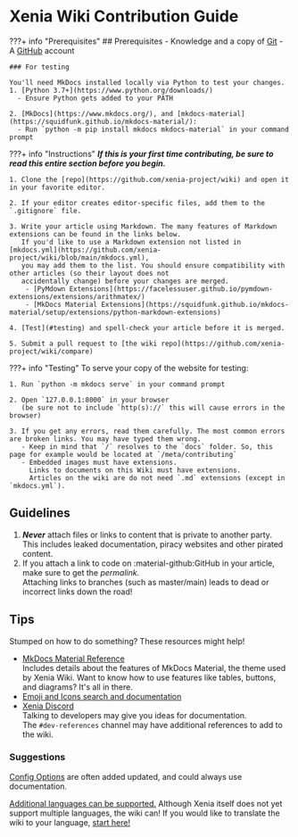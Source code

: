 # Xenia Wiki Contribution Guide

???+ info "Prerequisites"
    ## Prerequisites
    - Knowledge and a copy of [Git](http://git-scm.com/)
    - A [GitHub](https://github.com) account

    ### For testing

    You'll need MkDocs installed locally via Python to test your changes.
    1. [Python 3.7+](https://www.python.org/downloads/)
      - Ensure Python gets added to your PATH

    2. [MkDocs](https://www.mkdocs.org/), and [mkdocs-material](https://squidfunk.github.io/mkdocs-material/):
      - Run `python -m pip install mkdocs mkdocs-material` in your command prompt


???+ info "Instructions"
    ***If this is your first time contributing, be sure to read this entire section before you begin.***

    1. Clone the [repo](https://github.com/xenia-project/wiki) and open it in your favorite editor.

    2. If your editor creates editor-specific files, add them to the `.gitignore` file.

    3. Write your article using Markdown. The many features of Markdown extensions can be found in the links below.
       If you'd like to use a Markdown extension not listed in [mkdocs.yml](https://github.com/xenia-project/wiki/blob/main/mkdocs.yml),
       you may add them to the list. You should ensure compatibility with other articles (so their layout does not
       accidentally change) before your changes are merged.
        - [PyMdown Extensions](https://facelessuser.github.io/pymdown-extensions/extensions/arithmatex/)
        - [MkDocs Material Extensions](https://squidfunk.github.io/mkdocs-material/setup/extensions/python-markdown-extensions)

    4. [Test](#testing) and spell-check your article before it is merged.

    5. Submit a pull request to [the wiki repo](https://github.com/xenia-project/wiki/compare)


???+ info "Testing"
    To serve your copy of the website for testing:

    1. Run `python -m mkdocs serve` in your command prompt

    2. Open `127.0.0.1:8000` in your browser
       (be sure not to include `http(s)://` this will cause errors in the browser)

    3. If you get any errors, read them carefully. The most common errors are broken links. You may have typed them wrong.
       - Keep in mind that `/` resolves to the `docs` folder. So, this page for example would be located at `/meta/contributing`
       - Embedded images must have extensions.
         Links to documents on this Wiki must have extensions.
         Articles on the wiki are do not need `.md` extensions (except in `mkdocs.yml`).


## Guidelines

1. ***Never*** attach files or links to content that is private to another party.<br/>
   This includes leaked documentation, piracy websites and other pirated content.
2. If you attach a link to code on :material-github:GitHub in your article, make sure to get the *permalink.*<br/>
   Attaching links to branches (such as master/main) leads to dead or incorrect links down the road!


## Tips

Stumped on how to do something? These resources might help!

- [MkDocs Material Reference](https://squidfunk.github.io/mkdocs-material/reference/)<br/>
  Includes details about the features of MkDocs Material, the theme used by Xenia Wiki.
  Want to know how to use features like tables, buttons, and diagrams? It's all in there.
- [Emoji and Icons search and documentation](https://squidfunk.github.io/mkdocs-material/reference/icons-emojis)
- [Xenia Discord](https://discord.gg/Q9mxZf9)<br/>
  Talking to developers may give you ideas for documentation.<br/>
  The `#dev-references` channel may have additional references to add to the wiki.

### Suggestions

[Config Options](/faq/options) are often added updated, and could always use documentation.

[Additional languages can be supported.](https://squidfunk.github.io/mkdocs-material/setup/changing-the-language/#site-language-selector)
Although Xenia itself does not yet support multiple languages, the wiki can!
If you would like to translate the wiki to your language, [start here!](https://squidfunk.github.io/mkdocs-material/setup/changing-the-language/#site-language-selector)

